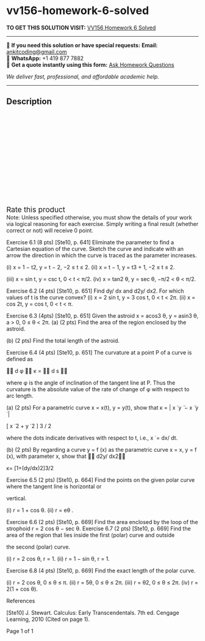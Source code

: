 # vv156-homework-6-solved
**TO GET THIS SOLUTION VISIT:** [VV156 Homework 6 Solved](https://www.ankitcodinghub.com/product/vv156-homework-6-solved/)


---

📩 **If you need this solution or have special requests:** **Email:** ankitcoding@gmail.com  
📱 **WhatsApp:** +1 419 877 7882  
📄 **Get a quote instantly using this form:** [Ask Homework Questions](https://www.ankitcodinghub.com/services/ask-homework-questions/)

*We deliver fast, professional, and affordable academic help.*

---

<h2>Description</h2>



<div class="kk-star-ratings kksr-auto kksr-align-center kksr-valign-top" data-payload="{&quot;align&quot;:&quot;center&quot;,&quot;id&quot;:&quot;99146&quot;,&quot;slug&quot;:&quot;default&quot;,&quot;valign&quot;:&quot;top&quot;,&quot;ignore&quot;:&quot;&quot;,&quot;reference&quot;:&quot;auto&quot;,&quot;class&quot;:&quot;&quot;,&quot;count&quot;:&quot;0&quot;,&quot;legendonly&quot;:&quot;&quot;,&quot;readonly&quot;:&quot;&quot;,&quot;score&quot;:&quot;0&quot;,&quot;starsonly&quot;:&quot;&quot;,&quot;best&quot;:&quot;5&quot;,&quot;gap&quot;:&quot;4&quot;,&quot;greet&quot;:&quot;Rate this product&quot;,&quot;legend&quot;:&quot;0\/5 - (0 votes)&quot;,&quot;size&quot;:&quot;24&quot;,&quot;title&quot;:&quot;VV156 Homework 6 Solved&quot;,&quot;width&quot;:&quot;0&quot;,&quot;_legend&quot;:&quot;{score}\/{best} - ({count} {votes})&quot;,&quot;font_factor&quot;:&quot;1.25&quot;}">

<div class="kksr-stars">

<div class="kksr-stars-inactive">
            <div class="kksr-star" data-star="1" style="padding-right: 4px">


<div class="kksr-icon" style="width: 24px; height: 24px;"></div>
        </div>
            <div class="kksr-star" data-star="2" style="padding-right: 4px">


<div class="kksr-icon" style="width: 24px; height: 24px;"></div>
        </div>
            <div class="kksr-star" data-star="3" style="padding-right: 4px">


<div class="kksr-icon" style="width: 24px; height: 24px;"></div>
        </div>
            <div class="kksr-star" data-star="4" style="padding-right: 4px">


<div class="kksr-icon" style="width: 24px; height: 24px;"></div>
        </div>
            <div class="kksr-star" data-star="5" style="padding-right: 4px">


<div class="kksr-icon" style="width: 24px; height: 24px;"></div>
        </div>
    </div>

<div class="kksr-stars-active" style="width: 0px;">
            <div class="kksr-star" style="padding-right: 4px">


<div class="kksr-icon" style="width: 24px; height: 24px;"></div>
        </div>
            <div class="kksr-star" style="padding-right: 4px">


<div class="kksr-icon" style="width: 24px; height: 24px;"></div>
        </div>
            <div class="kksr-star" style="padding-right: 4px">


<div class="kksr-icon" style="width: 24px; height: 24px;"></div>
        </div>
            <div class="kksr-star" style="padding-right: 4px">


<div class="kksr-icon" style="width: 24px; height: 24px;"></div>
        </div>
            <div class="kksr-star" style="padding-right: 4px">


<div class="kksr-icon" style="width: 24px; height: 24px;"></div>
        </div>
    </div>
</div>


<div class="kksr-legend" style="font-size: 19.2px;">
            <span class="kksr-muted">Rate this product</span>
    </div>
    </div>
<div class="page" title="Page 1">
<div class="layoutArea">
<div class="column">
Note: Unless specified otherwise, you must show the details of your work via logical reasoning for each exercise. Simply writing a final result (whether correct or not) will receive 0 point.

Exercise 6.1 (8 pts) [Ste10, p. 641] Eliminate the parameter to find a Cartesian equation of the curve. Sketch the curve and indicate with an arrow the direction in which the curve is traced as the parameter increases.

(i) x = 1 − t2, y = t − 2, −2 ≤ t ≤ 2. (ii) x = t − 1, y = t3 + 1, −2 ≤ t ≤ 2.

(iii) x = sin t, y = csc t, 0 &lt; t &lt; π/2. (iv) x = tan2 θ, y = sec θ, −π/2 &lt; θ &lt; π/2.

Exercise 6.2 (4 pts) [Ste10, p. 651] Find dy/ dx and d2y/ dx2. For which values of t is the curve convex? (i) x = 2 sin t, y = 3 cos t, 0 &lt; t &lt; 2π. (ii) x = cos 2t, y = cos t, 0 &lt; t &lt; π.

Exercise 6.3 (4pts) [Ste10, p. 651] Given the astroid x = acos3 θ, y = asin3 θ, a &gt; 0, 0 ≤ θ &lt; 2π. (a) (2 pts) Find the area of the region enclosed by the astroid.

(b) (2 pts) Find the total length of the astroid.

Exercise 6.4 (4 pts) [Ste10, p. 651] The curvature at a point P of a curve is defined as

􏰥􏰥 d φ 􏰥􏰥 κ = 􏰥􏰥 d s 􏰥􏰥

where φ is the angle of inclination of the tangent line at P. Thus the curvature is the absolute value of the rate of change of φ with respect to arc length.

(a) (2 pts) For a parametric curve x = x(t), y = y(t), show that κ = | x ̇ y ̈ − x ̈ y ̇ |

[ x ̇ 2 + y ̇ 2 ] 3 / 2

where the dots indicate derivatives with respect to t, i.e., x ̇ = dx/ dt.

(b) (2 pts) By regarding a curve y = f (x) as the parametric curve x = x, y = f (x), with parameter x, show that 􏰥􏰥 d2y/ dx2􏰥􏰥

κ= [1+(dy/dx)2]3/2

Exercise 6.5 (2 pts) [Ste10, p. 664] Find the points on the given polar curve where the tangent line is horizontal or

vertical.

(i) r = 1 + cos θ. (ii) r = eθ .

Exercise 6.6 (2 pts) [Ste10, p. 669] Find the area enclosed by the loop of the strophoid r = 2 cos θ − sec θ. Exercise 6.7 (2 pts) [Ste10, p. 669] Find the area of the region that lies inside the first (polar) curve and outside

the second (polar) curve.

(i) r = 2 cos θ, r = 1. (ii) r = 1 − sin θ, r = 1.

Exercise 6.8 (4 pts) [Ste10, p. 669] Find the exact length of the polar curve.

(i) r = 2 cos θ, 0 ≤ θ ≤ π. (ii) r = 5θ, 0 ≤ θ ≤ 2π. (iii) r = θ2, 0 ≤ θ ≤ 2π. (iv) r = 2(1 + cos θ).

References

[Ste10] J. Stewart. Calculus: Early Transcendentals. 7th ed. Cengage Learning, 2010 (Cited on page 1).

</div>
</div>
<div class="layoutArea">
<div class="column">
Page 1 of 1

</div>
</div>
</div>
